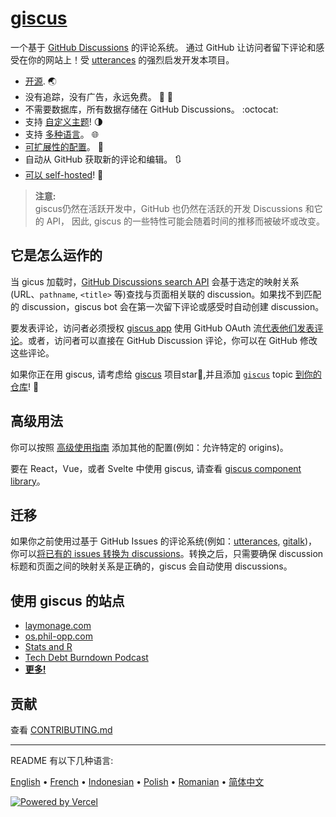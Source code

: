# [giscus][giscus]

一个基于 [GitHub Discussions][discussions] 的评论系统。 通过 GitHub 让访问者留下评论和感受在你的网站上！受 [utterances][utterances] 的强烈启发开发本项目。

- [开源][repo]. 🌏
- 没有追踪，没有广告，永远免费。 📡 🚫
- 不需要数据库，所有数据存储在 GitHub Discussions。 :octocat:
- 支持 [自定义主题][creating-custom-themes]! 🌗
- 支持 [多种语言][multiple-languages]。 🌐
- [可扩展性的配置][advanced-usage]。 🔧
- 自动从 GitHub 获取新的评论和编辑。 🔃
- [可以 self-hosted][self-hosting]! 🤳

> **注意:**\
> giscus仍然在活跃开发中，GitHub 也仍然在活跃的开发 Discussions 和它的 API， 因此, giscus 的一些特性可能会随着时间的推移而被破坏或改变。

## 它是怎么运作的

当 gicus 加载时，[GitHub Discussions search API][search-api] 会基于选定的映射关系(URL、`pathname`, `<title>` 等)查找与页面相关联的 discussion。如果找不到匹配的 discussion，giscus bot 会在第一次留下评论或感受时自动创建 discussion。

要发表评论，访问者必须授权 [giscus app][giscus-app] 使用 GitHub OAuth 流[代表他们发表评论][authorization]。或者，访问者可以直接在 GitHub Discussion 评论，你可以在 GitHub 修改这些评论。

[giscus]: https://giscus.app
[discussions]: https://docs.github.com/en/discussions
[utterances]: https://github.com/utterance/utterances
[repo]: https://github.com/giscus/giscus
[advanced-usage]: https://github.com/giscus/giscus/blob/main/ADVANCED-USAGE.md
[creating-custom-themes]: https://github.com/giscus/giscus/blob/main/ADVANCED-USAGE.md#data-theme
[multiple-languages]: https://github.com/giscus/giscus/blob/main/CONTRIBUTING.md#adding-localizations
[self-hosting]: https://github.com/giscus/giscus/blob/main/SELF-HOSTING.md
[search-api]: https://docs.github.com/en/graphql/guides/using-the-graphql-api-for-discussions#search
[giscus-app]: https://github.com/apps/giscus
[authorization]: https://docs.github.com/en/developers/apps/identifying-and-authorizing-users-for-github-apps

<!-- configuration -->

如果你正在用 giscus, 请考虑给 [giscus][repo] 项目star🌟,并且添加 [`giscus`][giscus-topic] topic [到你的仓库][topic-howto]! 🎉

## 高级用法

你可以按照 [高级使用指南][advanced-usage] 添加其他的配置(例如：允许特定的 origins)。

要在 React，Vue，或者 Svelte 中使用 giscus, 请查看 [giscus component library][giscus-component]。

## 迁移

如果你之前使用过基于 GitHub Issues 的评论系统(例如：[utterances][utterances], [gitalk][gitalk])，你可以[将已有的 issues 转换为 discussions][convert]。转换之后，只需要确保 discussion 标题和页面之间的映射关系是正确的，giscus 会自动使用 discussions。

## 使用 giscus 的站点

- [laymonage.com][laymonage-website]
- [os.phil-opp.com][os-phil-opp]
- [Stats and R][statsandr]
- [Tech Debt Burndown Podcast][techdebtburndown]
- [**更多!**][giscus-topic]

## 贡献

查看 [CONTRIBUTING.md][contributing]

[giscus-component]: https://github.com/giscus/giscus-component
[repo]: https://github.com/giscus/giscus
[giscus-topic]: https://github.com/topics/giscus
[topic-howto]: https://docs.github.com/en/github/administering-a-repository/classifying-your-repository-with-topics
[advanced-usage]: https://github.com/giscus/giscus/blob/main/ADVANCED-USAGE.md
[utterances]: https://github.com/utterance/utterances
[gitalk]: https://github.com/gitalk/gitalk
[convert]: https://docs.github.com/en/discussions/managing-discussions-for-your-community/moderating-discussions#converting-an-issue-to-a-discussion
[laymonage-website]: https://laymonage.com/posts/giscus
[os-phil-opp]: https://os.phil-opp.com
[statsandr]: https://statsandr.com
[techdebtburndown]: https://techdebtburndown.com
[contributing]: https://github.com/giscus/giscus/blob/main/CONTRIBUTING.md

<!-- end -->

---

README 有以下几种语言:

[English](README.md) • [French](README.fr.md) • [Indonesian](README.id.md) • [Polish](README.pl.md) • [Romanian](README.ro.md) • [简体中文](README.zh-CN.md)

[![Powered by Vercel](public/powered-by-vercel.svg)][vercel]

[vercel]: https://vercel.com/?utm_source=giscus&utm_campaign=oss
